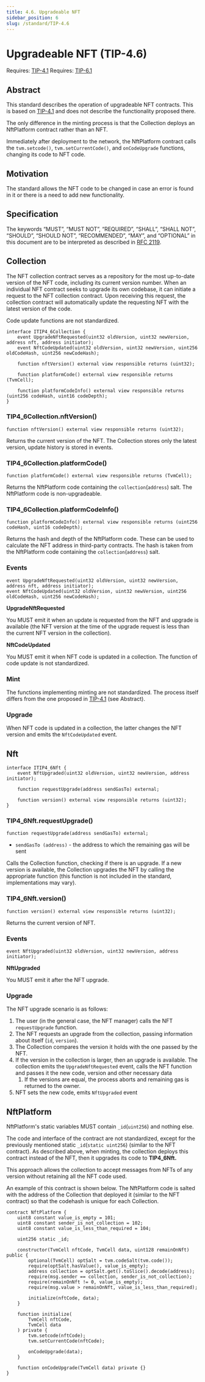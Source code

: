 ```yaml
---
title: 4.6. Upgradeable NFT
sidebar_position: 6
slug: /standard/TIP-4.6
---
```


# Upgradeable NFT (TIP-4.6)
Requires: [TIP-4.1](1.md)
Requires: [TIP-6.1](./../TIP-6/1.md)

## Abstract

This standard describes the operation of upgradeable NFT contracts. This is based on [TIP-4.1](1.md) and does not describe the functionality proposed there. 

The only difference in the minting process is that the Collection deploys an NftPlatform contract rather than an NFT.

Immediately after deployment to the network, the NftPlatform contract calls the `tvm.setcode()`, `tvm.setCurrentCode()`, and `onCodeUpgrade` functions, changing its code to NFT code.

## Motivation

The standard allows the NFT code to be changed in case an error is found in it or there is a need to add new functionality.

## Specification

The keywords “MUST”, “MUST NOT”, “REQUIRED”, “SHALL”, “SHALL NOT”, “SHOULD”, “SHOULD NOT”, “RECOMMENDED”, “MAY”, and “OPTIONAL” in this document are to be interpreted as described in [RFC 2119](https://datatracker.ietf.org/doc/html/rfc2119).


## Collection

The NFT collection contract serves as a repository for the most up-to-date version of the NFT code, including its current version number. When an individual NFT contract seeks to upgrade its own codebase, it can initiate a request to the NFT collection contract. Upon receiving this request, the collection contract will automatically update the requesting NFT with the latest version of the code.

Code update functions are not standardized.

```solidity
interface ITIP4_6Collection {
    event UpgradeNftRequested(uint32 oldVersion, uint32 newVersion, address nft, address initiator);
    event NftCodeUpdated(uint32 oldVersion, uint32 newVersion, uint256 oldCodeHash, uint256 newCodeHash);

    function nftVersion() external view responsible returns (uint32);
	
    function platformCode() external view responsible returns (TvmCell);
	
    function platformCodeInfo() external view responsible returns (uint256 codeHash, uint16 codeDepth);
}
```

### TIP4_6Collection.nftVersion()
```solidity
function nftVersion() external view responsible returns (uint32);
```

Returns the current version of the NFT. The Collection stores only the latest version, update history is stored in events.

### TIP4_6Collection.platformCode()
```solidity
function platformCode() external view responsible returns (TvmCell);
```

Returns the NftPlatform code containing the `collection`(`address`) salt. The NftPlatform code is non-upgradeable.

### TIP4_6Collection.platformCodeInfo()
```solidity
function platformCodeInfo() external view responsible returns (uint256 codeHash, uint16 codeDepth);
```

Returns the hash and depth of the NftPlatform code. These can be used to calculate the NFT address in third-party contracts. The hash is taken from the NftPlatform code containing the `collection`(`address`) salt.

### Events
```solidity
event UpgradeNftRequested(uint32 oldVersion, uint32 newVersion, address nft, address initiator);
event NftCodeUpdated(uint32 oldVersion, uint32 newVersion, uint256 oldCodeHash, uint256 newCodeHash);
```
**UpgradeNftRequested**

You MUST emit it when an update is requested from the NFT and upgrade is available (the NFT version at the time of the upgrade request is less than the current NFT version in the collection).

**NftCodeUpdated**

You MUST emit it when NFT code is updated in a collection. The function of code update is not standardized.

### Mint

The functions implementing minting are not standardized. The process itself differs from the one proposed in [TIP-4.1](1.md) (see Abstract).

### Upgrade

When NFT code is updated in a collection, the latter changes the NFT version and emits the `NftCodeUpdated` event.

## Nft
```solidity
interface ITIP4_6Nft {
    event NftUpgraded(uint32 oldVersion, uint32 newVersion, address initiator);

    function requestUpgrade(address sendGasTo) external;
	
    function version() external view responsible returns (uint32);
}
```

### TIP4_6Nft.requestUpgrade()
```solidity
function requestUpgrade(address sendGasTo) external;
```

- `sendGasTo (address)` - the address to which the remaining gas will be sent

Calls the Сollection function, checking if there is an upgrade. If a new version is available, the Сollection upgrades the NFT by calling the appropriate function (this function is not included in the standard, implementations may vary).

### TIP4_6Nft.version()
```solidity
function version() external view responsible returns (uint32);
```

Returns the current version of NFT.

### Events
```solidity
event NftUpgraded(uint32 oldVersion, uint32 newVersion, address initiator);
```

**NftUpgraded**

You MUST emit it after the NFT upgrade.

### Upgrade

The NFT upgrade scenario is as follows:

1. The user (in the general case, the NFT manager) calls the NFT `requestUpgrade` function.
2. The NFT requests an upgrade from the collection, passing information about itself (`id`, `version`).
3. The Collection compares the version it holds with the one passed by the NFT.
4. If the version in the collection is larger, then an upgrade is available. The collection emits the `UpgradeNftRequested` event, calls the NFT function and passes it the new code, version and other necessary data
    1. If the versions are equal, the process aborts and remaining gas is returned to the owner. 
5. NFT sets the new code, emits `NftUpgraded` event

## NftPlatform

NftPlatform's static variables MUST contain `_id`(`uint256`) and nothing else.

The code and interface of the contract are not standardized, except for the previously mentioned static `_id`(`static uint256`) (similar to the NFT contract). As described above, when minting, the collection deploys this contract instead of the NFT, then it upgrades its code to **TIP4_6Nft.**

This approach allows the collection to accept messages from NFTs of any version without retaining all the NFT code used.

An example of this contract is shown below. The NftPlatform code is salted with the address of the Collection that deployed it (similar to the NFT contract) so that the codehash is unique for each Collection.

```solidity
contract NftPlatform {
    uint8 constant value_is_empty = 101;
    uint8 constant sender_is_not_collection = 102;
    uint8 constant value_is_less_than_required = 104;

    uint256 static _id;

    constructor(TvmCell nftCode, TvmCell data, uint128 remainOnNft) public {
        optional(TvmCell) optSalt = tvm.codeSalt(tvm.code());
        require(optSalt.hasValue(), value_is_empty);
        address collection = optSalt.get().toSlice().decode(address);
        require(msg.sender == collection, sender_is_not_collection);
        require(remainOnNft != 0, value_is_empty);
        require(msg.value > remainOnNft, value_is_less_than_required);

        initialize(nftCode, data);
    }

    function initialize(
        TvmCell nftCode,
        TvmCell data
    ) private {
        tvm.setcode(nftCode);
        tvm.setCurrentCode(nftCode);

        onCodeUpgrade(data);
    }

    function onCodeUpgrade(TvmCell data) private {}
}
```
